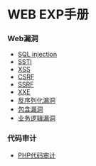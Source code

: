# WEB EXP手册
### Web漏洞
- [SQL injection](https://github.com/ReAbout/web-exp/blob/master/SQLi-MySQL.md)
- [SSTI](https://github.com/ReAbout/web-exp/blob/master/SSTI.md)
- [XSS](https://github.com/ReAbout/web-exp/blob/master/XSS.md)
- [CSRF]()
- [SSRF]()
- [XXE]()
- [反序列化漏洞]()
- [包含漏洞]()
- [业务逻辑漏洞]()
### 代码审计
- [PHP代码审计]()
